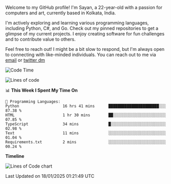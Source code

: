Welcome to my GitHub profile! I'm Sayan, a 22-year-old with a passion for computers and art, currently based in Kolkata, India.

I'm actively exploring and learning various programming languages, including Python, C#, and Go. Check out my pinned repositories to get a glimpse of my current projects. I enjoy creating software for fun challenges and to contribute value to others.

Feel free to reach out! I might be a bit slow to respond, but I'm always open to connecting with like-minded individuals. You can reach out to me via [email](mailto:me@sayanbiswas.in) or [twitter dm](https://twitter.com/TheDankDel)

<!--START_SECTION:waka-->
![Code Time](http://img.shields.io/badge/Code%20Time-2%2C027%20hrs%2052%20mins-blue)

![Lines of code](https://img.shields.io/badge/From%20Hello%20World%20I%27ve%20Written-6.5%20million%20lines%20of%20code-blue)

📊 **This Week I Spent My Time On** 

```text
💬 Programming Languages: 
Python                   16 hrs 41 mins      ██████████████████████░░░   87.38 % 
HTML                     1 hr 30 mins        ██░░░░░░░░░░░░░░░░░░░░░░░   07.85 % 
TypeScript               34 mins             █░░░░░░░░░░░░░░░░░░░░░░░░   02.98 % 
Text                     11 mins             ░░░░░░░░░░░░░░░░░░░░░░░░░   01.04 % 
Requirements.txt         2 mins              ░░░░░░░░░░░░░░░░░░░░░░░░░   00.24 % 
```

**Timeline**

![Lines of Code chart](https://raw.githubusercontent.com/Dank-del/Dank-del/main/assets/bar_graph.png)


 Last Updated on 18/01/2025 01:21:49 UTC
<!--END_SECTION:waka-->
